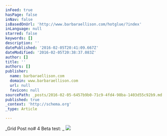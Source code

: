 ```yaml
---
inFeed: true
hasPage: false
inNav: false
isBasedOnUrl: 'http://www.barbaraellison.com/hotglue/?index'
inLanguage: null
starred: false
keywords: []
description: ''
datePublished: '2016-02-05T20:41:09.667Z'
dateModified: '2016-02-05T20:38:37.083Z'
author: []
title: ''
authors: []
publisher:
  name: barbaraellison.com
  domain: www.barbaraellison.com
  url: null
  favicon: null
sourcePath: _posts/2016-02-05-6457b9b0-71c9-4fd4-98ba-1403d55c92b9.md
published: true
_context: 'http://schema.org'
_type: Article

---
```

_Grid Post no\# 4 Beta test: _
![](http://www.barbaraellison.com/hotglue/?index.head.143118053579)